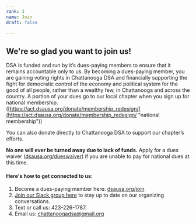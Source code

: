 ```yaml
---
rank: 3
name: Join
draft: false

---
```

## We're so glad you want to join us!

DSA is funded and run by it’s dues-paying members to ensure that it remains accountable only to us. By becoming a dues-paying member, you are gaining voting rights in Chattanooga DSA and financially supporting the fight for democratic control of the economy and political system for the good of all people, rather than a wealthy few, in Chattanooga and across the country. A portion of your dues go to our local chapter when you sign up for national membership. ([https://act.dsausa.org/donate/membership_redesign/](https://act.dsausa.org/donate/membership_redesign/ "national membership"))

You can also donate directly to Chattanooga DSA to support our chapter’s efforts.

**No one will ever be turned away due to lack of funds.** Apply for a dues waiver ([dsausa.org/dueswaiver](https://dsausa.org/dueswaiver "dues waiver")) if you are unable to pay for national dues at this time.

#### Here's how to get connected to us:

1. Become a dues-paying member here: [dsausa.org/join](dsausa.org/join "dsausa.org/join")
2. [Join our Slack group here](https://join.slack.com/t/noogadsa/shared_invite/zt-dc30et8n-Y8dNgPEH\~TM5hcd4XV7olQ "join our Slack group here") to stay up to date on our organizing conversations.
3. Text or call us: 423-226-1787.
4. Email us: [chattanoogadsa@gmail.org](mailto:chattanoogadsa@gmail.org "chattanoogadsa@gmail.org")